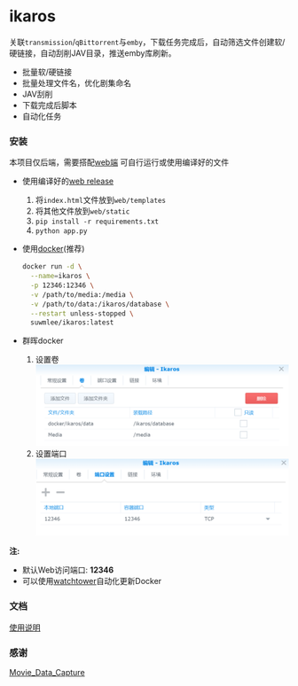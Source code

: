 
# ikaros

关联`transmission`/`qBittorrent`与`emby`，下载任务完成后，自动筛选文件创建软/硬链接，自动刮削JAV目录，推送emby库刷新。

- 批量软/硬链接
- 批量处理文件名，优化剧集命名
- JAV刮削
- 下载完成后脚本
- 自动化任务

### 安装

本项目仅后端，需要搭配[web端](https://github.com/Suwmlee/ikaros-web)
可自行运行或使用编译好的文件

- 使用编译好的[web  release](https://github.com/Suwmlee/Spike/tree/release)
  1. 将`index.html`文件放到`web/templates`
  2. 将其他文件放到`web/static`
  3. `pip install -r requirements.txt`
  4. `python app.py`

- 使用[docker](https://registry.hub.docker.com/r/suwmlee/ikaros)(推荐)
    ```sh
    docker run -d \
      --name=ikaros \
      -p 12346:12346 \
      -v /path/to/media:/media \
      -v /path/to/data:/ikaros/database \
      --restart unless-stopped \
      suwmlee/ikaros:latest
    ```

- 群晖docker
  1. 设置卷
    ![path](docs/imgs/path.png)
  2. 设置端口
    ![port](docs/imgs/port.png)


__注:__ 
- 默认Web访问端口:  __12346__
- 可以使用[watchtower](https://hub.docker.com/r/containrrr/watchtower)自动化更新Docker

### 文档

[使用说明](docs/intro.md)

### 感谢

[Movie_Data_Capture](https://github.com/yoshiko2/Movie_Data_Capture)
